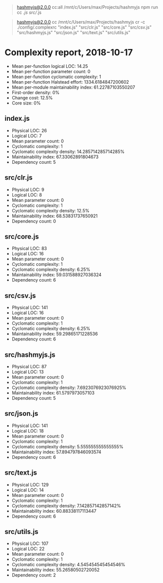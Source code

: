 
> hashmyjs@2.0.0 cc:all /mnt/c/Users/max/Projects/hashmyjs
> npm run cc *.js src/*.js


> hashmyjs@2.0.0 cc /mnt/c/Users/max/Projects/hashmyjs
> cr -c ./config/.complexrc "index.js" "src/clr.js" "src/core.js" "src/csv.js" "src/hashmyjs.js" "src/json.js" "src/text.js" "src/utils.js"

# Complexity report, 2018-10-17

* Mean per-function logical LOC: 14.25
* Mean per-function parameter count: 0
* Mean per-function cyclomatic complexity: 1
* Mean per-function Halstead effort: 1334.6184847200602
* Mean per-module maintainability index: 61.22787103550207
* First-order density: 0%
* Change cost: 12.5%
* Core size: 0%

## index.js

* Physical LOC: 26
* Logical LOC: 7
* Mean parameter count: 0
* Cyclomatic complexity: 1
* Cyclomatic complexity density: 14.285714285714285%
* Maintainability index: 67.33062891804673
* Dependency count: 5

## src/clr.js

* Physical LOC: 9
* Logical LOC: 8
* Mean parameter count: 0
* Cyclomatic complexity: 1
* Cyclomatic complexity density: 12.5%
* Maintainability index: 68.53831737650921
* Dependency count: 0

## src/core.js

* Physical LOC: 83
* Logical LOC: 16
* Mean parameter count: 0
* Cyclomatic complexity: 1
* Cyclomatic complexity density: 6.25%
* Maintainability index: 59.031588927036324
* Dependency count: 6

## src/csv.js

* Physical LOC: 141
* Logical LOC: 16
* Mean parameter count: 0
* Cyclomatic complexity: 1
* Cyclomatic complexity density: 6.25%
* Maintainability index: 59.29865171228536
* Dependency count: 6

## src/hashmyjs.js

* Physical LOC: 87
* Logical LOC: 13
* Mean parameter count: 0
* Cyclomatic complexity: 1
* Cyclomatic complexity density: 7.6923076923076925%
* Maintainability index: 61.5797973057103
* Dependency count: 5

## src/json.js

* Physical LOC: 141
* Logical LOC: 18
* Mean parameter count: 0
* Cyclomatic complexity: 1
* Cyclomatic complexity density: 5.555555555555555%
* Maintainability index: 57.894797846093574
* Dependency count: 6

## src/text.js

* Physical LOC: 129
* Logical LOC: 14
* Mean parameter count: 0
* Cyclomatic complexity: 1
* Cyclomatic complexity density: 7.142857142857142%
* Maintainability index: 60.88338117113447
* Dependency count: 6

## src/utils.js

* Physical LOC: 107
* Logical LOC: 22
* Mean parameter count: 0
* Cyclomatic complexity: 1
* Cyclomatic complexity density: 4.545454545454546%
* Maintainability index: 55.26580502720052
* Dependency count: 2



